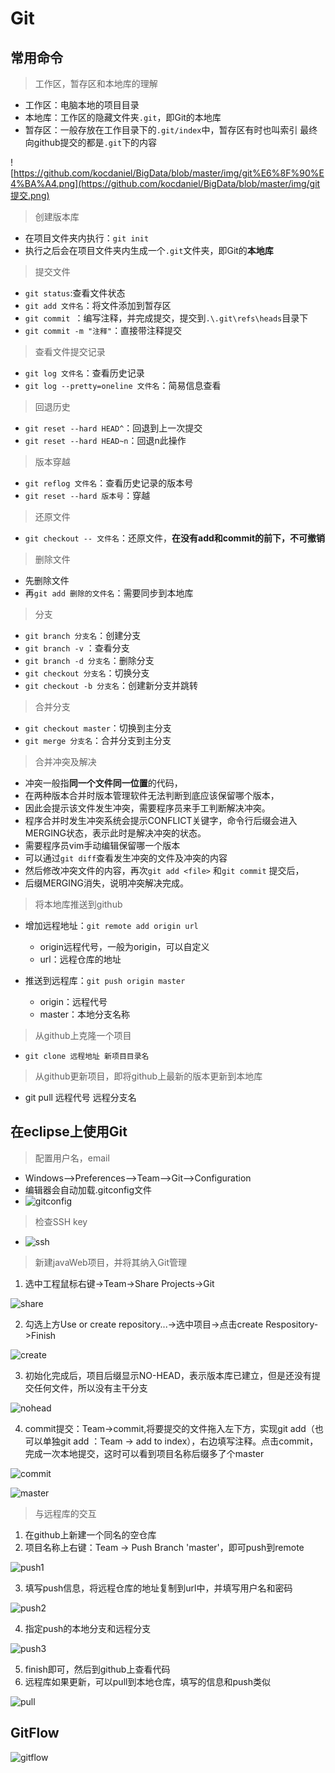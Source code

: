 # Git
## 常用命令

>工作区，暂存区和本地库的理解

* 工作区：电脑本地的项目目录
* 本地库：工作区的隐藏文件夹`.git`，即Git的本地库
* 暂存区：一般存放在工作目录下的`.git/index`中，暂存区有时也叫索引
最终向github提交的都是`.git`下的内容

![https://github.com/kocdaniel/BigData/blob/master/img/git%E6%8F%90%E4%BA%A4.png](https://github.com/kocdaniel/BigData/blob/master/img/git提交.png)


>创建版本库

* 在项目文件夹内执行：`git init`
* 执行之后会在项目文件夹内生成一个`.git`文件夹，即Git的**本地库**

>提交文件

* `git status`:查看文件状态
* `git add 文件名`：将文件添加到暂存区
* `git commit `：编写注释，并完成提交，提交到`.\.git\refs\heads`目录下
* `git commit -m "注释"`：直接带注释提交

>查看文件提交记录

* `git log 文件名`：查看历史记录
* `git log --pretty=oneline 文件名`：简易信息查看

>回退历史

* `git reset --hard HEAD^`：回退到上一次提交
* `git reset --hard HEAD~n`：回退n此操作

>版本穿越

* `git reflog 文件名`：查看历史记录的版本号
* `git reset --hard 版本号`：穿越

>还原文件

* `git checkout -- 文件名`：还原文件，**在没有add和commit的前下，不可撤销**

>删除文件

* 先删除文件
* 再`git add 删除的文件名`：需要同步到本地库

>分支

* `git branch 分支名`：创建分支
* `git branch -v` ：查看分支
* `git branch -d 分支名`：删除分支
* `git checkout 分支名`：切换分支
* `git checkout -b 分支名`：创建新分支并跳转

>合并分支

* `git checkout master`：切换到主分支
* `git merge 分支名`：合并分支到主分支

>合并冲突及解决

* 冲突一般指**同一个文件同一位置**的代码，
* 在两种版本合并时版本管理软件无法判断到底应该保留哪个版本，
* 因此会提示该文件发生冲突，需要程序员来手工判断解决冲突。
* 程序合并时发生冲突系统会提示CONFLICT关键字，命令行后缀会进入MERGING状态，表示此时是解决冲突的状态。
* 需要程序员vim手动编辑保留哪一个版本
* 可以通过`git diff`查看发生冲突的文件及冲突的内容
* 然后修改冲突文件的内容，再次`git add <file>` 和`git commit` 提交后，
* 后缀MERGING消失，说明冲突解决完成。

>将本地库推送到github

* 增加远程地址：`git remote add origin url`
    * origin远程代号，一般为origin，可以自定义
    * url：远程仓库的地址

* 推送到远程库：`git push origin master`
    * origin：远程代号
    * master：本地分支名称

>从github上克隆一个项目

* `git clone 远程地址 新项目目录名`

>从github更新项目，即将github上最新的版本更新到本地库

* git pull 远程代号 远程分支名

## 在eclipse上使用Git

>配置用户名，email

* Windows-->Preferences-->Team-->Git-->Configuration
* 编辑器会自动加载.gitconfig文件
* ![gitconfig](https://github.com/kocdaniel/BigData/blob/master/img/gitconfig.png)

>检查SSH key

* ![ssh](https://github.com/kocdaniel/BigData/blob/master/img/sshkey.png)

>新建javaWeb项目，并将其纳入Git管理

1. 选中工程鼠标右键->Team->Share Projects->Git

![share](https://github.com/kocdaniel/BigData/blob/master/img/shareproject.png)

2. 勾选上方Use or create repository...->选中项目->点击create Respository->Finish

![create](https://github.com/kocdaniel/BigData/blob/master/img/createrespository.png)

3. 初始化完成后，项目后缀显示NO-HEAD，表示版本库已建立，但是还没有提交任何文件，所以没有主干分支

![nohead](https://github.com/kocdaniel/BigData/blob/master/img/nohead.png)

4. commit提交：Team->commit,将要提交的文件拖入左下方，实现git add（也可以单独git add ：Team -> add to index），右边填写注释。点击commit，完成一次本地提交，这时可以看到项目名称后缀多了个master

![commit](https://github.com/kocdaniel/BigData/blob/master/img/commit.png)

![master](https://github.com/kocdaniel/BigData/blob/master/img/master.png)

>与远程库的交互

1. 在github上新建一个同名的空仓库
2. 项目名称上右键：Team -> Push Branch 'master'，即可push到remote

![push1](https://github.com/kocdaniel/BigData/blob/master/img/push1.png)

3. 填写push信息，将远程仓库的地址复制到url中，并填写用户名和密码

![push2](https://github.com/kocdaniel/BigData/blob/master/img/push2.png)

4. 指定push的本地分支和远程分支

![push3](https://github.com/kocdaniel/BigData/blob/master/img/push3.png)

5. finish即可，然后到github上查看代码
6. 远程库如果更新，可以pull到本地仓库，填写的信息和push类似

![pull](https://github.com/kocdaniel/BigData/blob/master/img/pull.png)

## GitFlow

![gitflow](https://github.com/kocdaniel/BigData/blob/master/img/gitflow.png)

